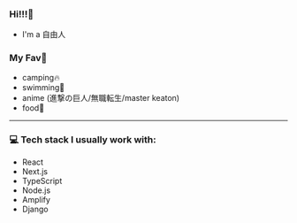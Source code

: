 ### Hi!!!🐬
- I'm a 自由人

### My Fav🐳
- camping🔥
- swimming🌊
- anime (進撃の巨人/無職転生/master keaton)
- food🍖

---
### 💻 Tech stack I usually work with:
- React
- Next.js
- TypeScript
- Node.js
- Amplify
- Django
